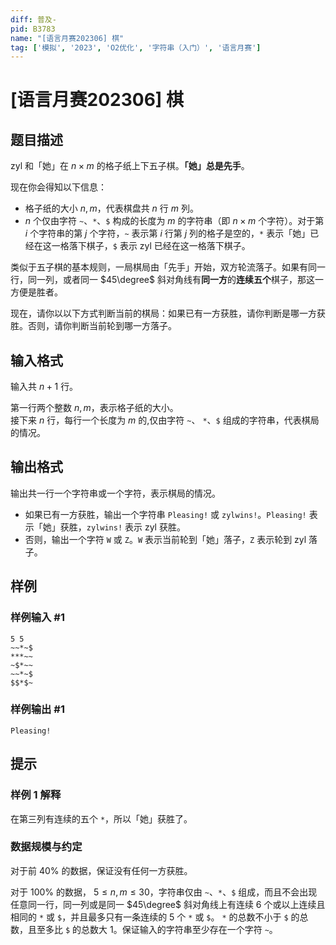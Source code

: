 ```yaml
---
diff: 普及-
pid: B3783
name: "[语言月赛202306] 棋"
tag: ['模拟', '2023', 'O2优化', '字符串（入门）', '语言月赛']
---
```

# [语言月赛202306] 棋
## 题目描述

zyl 和「她」在 $n\times m$ 的格子纸上下五子棋。**「她」总是先手**。

现在你会得知以下信息：

- 格子纸的大小 $n, m$，代表棋盘共 $n$ 行 $m$ 列。
- $n$ 个仅由字符 `~`、`*`、`$` 构成的长度为 $m$ 的字符串（即 $n \times m$ 个字符）。对于第 $i$ 个字符串的第 $j$ 个字符，`~` 表示第 $i$ 行第 $j$ 列的格子是空的，`*` 表示「她」已经在这一格落下棋子，`$` 表示 zyl 已经在这一格落下棋子。

类似于五子棋的基本规则，一局棋局由「先手」开始，双方轮流落子。如果有同一行，同一列，或者同一 $45\degree$ 斜对角线有**同一方**的**连续五个**棋子，那这一方便是胜者。

现在，请你以以下方式判断当前的棋局：如果已有一方获胜，请你判断是哪一方获胜。否则，请你判断当前轮到哪一方落子。
## 输入格式

输入共 $n + 1$ 行。

第一行两个整数 $n,m$，表示格子纸的大小。  
接下来 $n$ 行，每行一个长度为 $m$ 的,仅由字符 `~`、 `*`、`$` 组成的字符串，代表棋局的情况。
## 输出格式

输出共一行一个字符串或一个字符，表示棋局的情况。

- 如果已有一方获胜，输出一个字符串 `Pleasing!` 或 `zylwins!`。`Pleasing!` 表示「她」获胜，`zylwins!` 表示 zyl 获胜。  
- 否则，输出一个字符 `W` 或 `Z`。`W` 表示当前轮到「她」落子，`Z` 表示轮到 zyl 落子。
## 样例

### 样例输入 #1
```
5 5
~~*~$
***~~
~$*~~
~~*~$
$$*$~

```
### 样例输出 #1
```
Pleasing!
```
## 提示

### 样例 1 解释
在第三列有连续的五个 `*`，所以「她」获胜了。

### 数据规模与约定

对于前 $40\%$ 的数据，保证没有任何一方获胜。

对于 $100\%$ 的数据， $5\leq n,m \leq 30$，字符串仅由 `~`、`*`、`$` 组成，而且不会出现任意同一行，同一列或是同一 $45\degree$ 斜对角线上有连续 6 个或以上连续且相同的 `*` 或 `$`，并且最多只有一条连续的 $5$ 个 `*` 或 `$`。 `*` 的总数不小于 `$` 的总数，且至多比 `$` 的总数大 $1$。保证输入的字符串至少存在一个字符 `~`。





